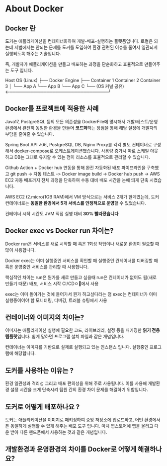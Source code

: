 # About Docker

## Docker 란
도커는 애플리케이션을 컨테이너화하여 개발-배포-실행하는 플랫폼입니다.
로컬은 되는데 서벌에서는 안되는 문제를 도커를 도입하여 환경 관련된 이슈를 줄여서 일관되게 실행되도록 해주는 기술입니다.

즉, 개발자가 애플리케이션을 만들고 배포하는 과정을 단순화하고 효율적으로 만들어주는 도구 입니다.

Host OS (Linux)
├── Docker Engine
├── Container 1         Container 2         Container 3
│   └── App A              └── App B           └── App C
└── (OS 커널 공유) ←────────────────────────────────┘

## Docker를 프로젝트에 적용한 사례
Java17, PostgreSQL 등의 모든 의존성을 DockerFile에 명시해서 개발/테스트/운영 환경에서 완전히 동일한 환경을 만들어 **코드화**하는 장점을 통해
해당 설정에 개발자의 부담을 줄여줄 수 있습니다.

Spring Boot API 서버, PostgreSQL DB, Nginx Proxy를 각각 별도 컨테이너로 구성해서 docker-compose로 오케스트레이션했습니다.
사용량 증가시 따로 스케일 아웃하고 DB는 그대로 유지할 수 있는 점이 리소스를 효율적으로 관리할 수 있습니다.

Github Action + Docker hub 연동을 통해 완전 자동화된 배포 파이프라인을 구축했고
git push -> 자동 테스트 -> Docker image build -> Docker hub push -> AWS EC2 자동 배포까지 전체 과정을 단축하여
수동 대비 배포 시간을 눈에 띄게 단축 시켰습니다.

AWS EC2 t2.micro(1GB RAM)에서 VM 방식으로는 서비스 2개가 한계였는데,
도커 컨테이너로는 **동일한 환경에서 5개 서비스를 안정적으로 운영**할 수 있었습니다.

컨테이너 시작 시간도 JVM 직접 실행 대비 **30% 빨라졌습니다**


## Docker exec vs Docker run 차이는?
Docker run은 서비스를 새로 시작할 때 혹은 1회성 작업이나 새로운 환경이 필요할 때 많이 사용합니다.

Docker exec는 이미 실행중인 서비스를 확인할 때
실행중인 컨테이너를 디버깅할 때 혹은 운영중인 서비스를 관리할 때 사용합니다.

핵심적인 차이는
run은 뭔가를 새로 만들고 싶을때
run은 컨테이너가 없어도 됨(새로 만들기 때문)
배포, 서비스 시작 CI/CDㅇ에서 사용

exec는 이미 돌아가는 것에 들어가서 뭔가 하고싶다라는 점
exec는 컨테이너가 이미 실행중이어야 함
모니터링, 디버깅, 트러블 슈팅에서 사용

## 컨테이너와 이미지의 차이는?
이미지는 애플리케이션 실행에 필요한 코드, 라이브러리, 설정 등을 패키징한 **읽기 전용 템플릿**입니다.
쉽게 말하면 프로그램 설치 파일과 같은 개념입니다.

컨테이너는 이미지를 기반으로 실제로 실행되고 있는 인스턴스 입니다.
실행중인 프로그램에 해당합니다.

## 도커를 사용하는 이유는 ?
환경 일관성과 격리성 그리고 배포 편의성을 위해 주로 사용됩니다.
이를 사용해 개발환경 설정 시간을 크게 단축시켜 팀원 간의 환경 차이 문제를 해결하기 위함입니다.

## 도커로 어떻게 배포하나요 ?
도커는 애플리케이션을 이미지로 패키징하여 중앙 저장소에 업로드하고, 어떤 환경에서든 동일하게 실행할 수 있게 해주는 배포 도구 입니다.
마치 앱스토어에 앱을 올리고 다운 받아 다른 핸드폰에서 사용하는 것과 같은 개념입니다.


## 개발환경과 운영환경의 차이를 Docker로 어떻게 해결하나요?
